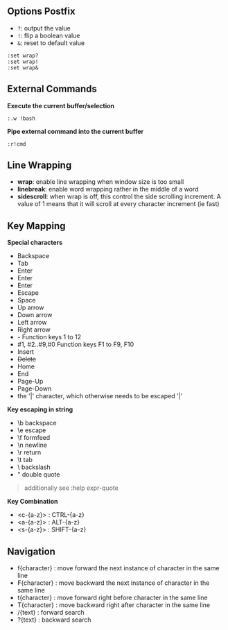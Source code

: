 Options Postfix
--------------

* `?`: output the value 
* `!`: flip a boolean value 
* `&`: reset to default value

```vim
:set wrap?
:set wrap!
:set wrap& 
```

External Commands 
-----------------

**Execute the current buffer/selection**

```vim
:.w !bash
```

**Pipe external command into the current buffer**

```vim 
:r!cmd 
```

Line Wrapping 
-------------

* **wrap**: enable line wrapping when window size is too small 
* **linebreak**: enable word wrapping rather in the middle of a word 
* **sidescroll**: when wrap is off, this control the side scrolling increment. 
  A value of 1 means that it will scroll at every character increment (ie fast)


Key Mapping
-----------

**Special characters**
* <bs>           Backspace
* <tab>          Tab
* <cr>           Enter
* <enter>        Enter
* <return>       Enter
* <esc>          Escape
* <space>        Space
* <up>           Up arrow
* <down>         Down arrow
* <left>         Left arrow
* <right>        Right arrow
* <f1> - <f12>   Function keys 1 to 12
* #1, #2..#9,#0  Function keys F1 to F9, F10
* <insert>       Insert
* <del>          Delete
* <home>         Home
* <end>          End
* <pageup>       Page-Up
* <pagedown>     Page-Down
* <bar>          the '|' character, which otherwise needs to be escaped '\|'

**Key escaping in string**
* \b	backspace <BS>
* \e	escape <Esc>
* \f	formfeed <FF>
* \n	newline <NL>
* \r	return <CR>
* \t	tab <Tab>
* \\	backslash
* \"	double quote
> additionally see :help expr-quote


**Key Combination**
* <c-{a-z}> : CTRL-{a-z}
* <a-{a-z}> : ALT-{a-z}
* <s-{a-z}> : SHIFT-{a-z}

Navigation
----------

* f{character} : move forward the next instance of character in the same line
* F{character} : move backward the next instance of character in the same line
* t{character} : move forward right before character in the same line
* T{character} : move backward right after character in the same line
* /{text} : forward search
* ?{text} : backward search
